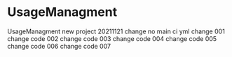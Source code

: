 # UsageManagment
UsageManagment
new project
20211121 change no main ci yml
change 001
change code 002
change code 003
change code 004
change code 005
change code 006
change code 007
